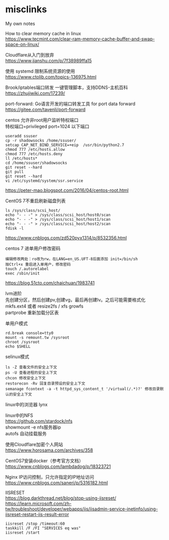 # misclinks
My own notes  

How to clear memory cache in linux  
https://www.tecmint.com/clear-ram-memory-cache-buffer-and-swap-space-on-linux/  

Cloudflare从入门到放弃  
https://www.jianshu.com/p/7f38989ffa15  


使用 systemd 限制系统资源的使用  
https://www.ctolib.com/topics-136975.html  

Brook/iptables端口转发 一键管理脚本，支持DDNS-主机百科  
https://zhujiwiki.com/17239/  

port-forward: Go语言开发的端口转发工具 for port data forward  
https://gitee.com/tavenli/port-forward  


centos 允许非root用户监听特权端口  
特权端口=privileged port=1024 以下端口  
```  
useradd ssuser
cp -r shadowsocks /home/ssuser/
setcap CAP_NET_BIND_SERVICE=+eip  /usr/bin/python2.7
chmod 777 /etc/hosts.allow
chmod 777 /etc/hosts.deny
ll /etc/hosts*
cd /home/ssuser/shadowsocks
git reset --hard
git pull
git reset --hard
vi /etc/systemd/system/ssr.service
```  
https://peter-mao.blogspot.com/2016/04/centos-root.html  

CentOS 7不重启刷新磁盘列表  
```
ls /sys/class/scsi_host/
echo "- - -" > /sys/class/scsi_host/host0/scan
echo "- - -" > /sys/class/scsi_host/host1/scan
echo "- - -" > /sys/class/scsi_host/host2/scan
fdisk -l
```
https://www.cnblogs.com/zd520pyx1314/p/8532356.html  

centos 7 进单用户修改密码  
```
编辑修改两处：ro改为rw，在LANG=en_US.UFT-8后面添加 init=/bin/sh
按Ctrl+x 重启进入单用户，修改密码
touch /.autorelabel
exec /sbin/init
```  
https://blog.51cto.com/chaichuan/1983741  

lvm进阶  
先创建分区，然后创建pv,创建vg，最后再创建lv。之后可能需要格式化 mkfs.ext4 或者 resize2fs / xfs growfs  
partprobe 重新加载分区表  

单用户模式  
```
rd.break console=tty0
mount -s remount.tw /sysroot
chroot /sysroot
echo $SHELL
```

selinux模式  
```
ls -Z 查看文件的安全上下文
ps -U 查看进程的安全上下文
chcon 修改安全上下文
restorecon -Rv 回复目录预设的安全上下文
semanage fcontext -a -t httpd_sys_content_t '/virtual(/.*)?' 修改目录默认的安全上下文
```
linux中的浏览器 lynx  

linux中的NFS  
https://github.com/stardock/nfs  
showmount -e nfs服务器ip  
autofs 自动挂载服务  

使用Cloudflare加密个人网站  
https://www.horosama.com/archives/358  

CentOS7安装docker（参考官方文档）  
https://www.cnblogs.com/lambdadog/p/18323721  

Nginx IP访问控制，只允许指定的IP地址访问  
https://www.cnblogs.com/saneri/p/5316182.html  

IISRESET  
https://blog.darkthread.net/blog/stop-using-iisreset/  
https://learn.microsoft.com/zh-tw/troubleshoot/developer/webapps/iis/iisadmin-service-inetinfo/using-iisreset-restart-iis-result-error  
```
iisreset /stop /timeout:60
taskkill /F /FI "SERVICES eq was"
iisreset /start
```
